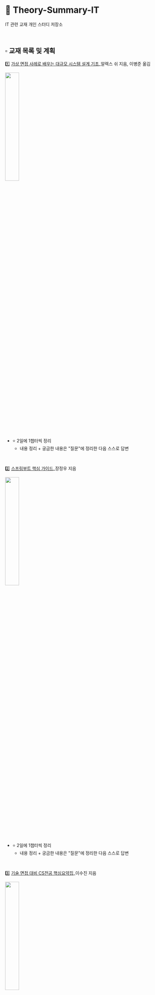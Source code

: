 # 🦕 Theory-Summary-IT
IT 관련 교재 개인 스터디 저장소


<br>

## ▫️ 교재 목록 및 계획
1️⃣ [가상 면접 사례로 배우는 대규모 시스템 설계 기초](https://www.yes24.com/Product/Goods/102819435)_알렉스 쉬 지음, 이병준 옮김

<img src="https://github.com/hayannn/Theory-Summary-IT/assets/102213509/0d6134fd-e825-4823-8b84-5b00f88d4df5" width="30%" height="30%">

- ⭐ 2일에 1챕터씩 정리
  - 내용 정리 + 궁금한 내용은 "질문"에 정리한 다음 스스로 답변

<br>

2️⃣ [스프링부트 핵심 가이드](https://www.yes24.com/Product/Goods/110142898)_장정우 지음

<img src="https://github.com/hayannn/Theory-Summary-IT/assets/102213509/a10394ec-2f88-455c-ad67-eead69c4d13a" width="30%" height="30%">

- ⭐ 2일에 1챕터씩 정리
  - 내용 정리 + 궁금한 내용은 "질문"에 정리한 다음 스스로 답변

<br>

3️⃣ [기술 면접 대비 CS전공 핵심요약집](https://www.yes24.com/Product/Goods/121769526)_이수진 지음

<img src="https://github.com/hayannn/Theory-Summary-IT/assets/102213509/522b1b02-b740-4bd6-b83a-22c0622d0232" width="30%" height="30%">

- ⭐ 1일에 작은 챕터 하나씩 정리
  - 내용 정리 + 궁금한 내용은 "질문"에 정리한 다음 스스로 답변
  - ex) Day1 - 1.1, Day2 - 1.2 …

<br>

## ▫️ 상세 계획
### Day1-2
- 2024/05/30 - 2024/05/31
  - 가상 면접 사례로 배우는 대규모 시스템 설계 기초 : CH1 사용자 수에 따른 규모 확장성
  - 스프링부트 핵심 가이드 : CH1 스프링부트란?
  - 기술 면접 대비 CS전공 핵심요약집 : CH1.1 운영체제, CH1.2 프로세스
  - ㅇㅇ

<br>

### Day3-4
- 2024/06/04 - 2024/06/05
  - 가상 면접 사례로 배우는 대규모 시스템 설계 기초 : CH2 개략적인 규모 측정
  - 스프링부트 핵심 가이드 : CH2 개발에 앞서 알면 좋은 기초 지식
  - 기술 면접 대비 CS전공 핵심요약집 : CH1.3 스케줄링, CH1.4 메모리 관리 전략
  - ㅇㅇ

<br>

### Day5-6
- 2024/06/06 - 2024/06/07
  - 가상 면접 사례로 배우는 대규모 시스템 설계 기초 : CH3 시스템 설계 면접 공략법
  - 스프링부트 핵심 가이드 : CH3 개발 환경 구성
  - 기술 면접 대비 CS전공 핵심요약집 : CH1.5 가상 메모리, CH 1.6 캐시 메모리
  - ㅇㅇ

<br>

### Day7-8
- 2024/06/08 - 2024/06/09
  - 가상 면접 사례로 배우는 대규모 시스템 설계 기초 : CH4 처리율 제한 장치의 설계
  - 스프링부트 핵심 가이드 : CH4 스프링 부트 애플리케이션 개발하기
  - 기술 면접 대비 CS전공 핵심요약집 : CH1.7 면접 전 요약 정리 + CH1.8 예상 면접 질문, CH 2.1 네트워크 계층
  - ㅇㅇ

<br>

### Day9-10
- 2024/06/10 - 2024/06/11
  - 가상 면접 사례로 배우는 대규모 시스템 설계 기초 : CH5. 안정 해시 설계
  - 스프링부트 핵심 가이드 : CH5. API를 작성하는 다양한 방법
  - 기술 면접 대비 CS전공 핵심요약집 : CH2.2 TCP와 UDP, CH2.3 HTTP
  - ㅇㅇ

<br>

### Day11-12
- 2024/06/12 - 2024/06/13
  - 가상 면접 사례로 배우는 대규모 시스템 설계 기초 : CH6. 키-값 저장소 설계
  - 스프링부트 핵심 가이드 : CH6. 데이터베이스 연동
  - 기술 면접 대비 CS전공 핵심요약집 : CH2.4 REST, CH2.5 면접 전 요약 정리 + CH 2.6 예상 면접 질문
  - ㅇㅇ

<br>

### Day 13-14
- 2024/06/14 - 2024/06/15
  - 가상 면접 사례로 배우는 대규모 시스템 설계 기초 : CH7. 분산 시스템을 위한 유일 ID 생성기 설계
  - 스프링부트 핵심 가이드 : CH7. 테스트 코드 작성하기
  - 기술 면접 대비 CS전공 핵심요약집 : CH3.1 데이터베이스의 종류, CH3.2 관계형 데이터베이스
  - ㅇㅇ

<br>

### Day 15-16
- 2024/06/16 - 2024/06/17
  - 가상 면접 사례로 배우는 대규모 시스템 설계 기초 : CH8. URL 단축키 설계
  - 스프링부트 핵심 가이드 : CH8. Spring Data JPA 활용
  - 기술 면접 대비 CS전공 핵심요약집 : CH3.3 트랜잭션, CH3.4 조인
  - ㅇㅇ

<br>

### Day 17-18
- 2024/06/18 - 2024/06/19
  - 가상 면접 사례로 배우는 대규모 시스템 설계 기초 : CH9. 웹 크롤러 설계
  - 스프링부트 핵심 가이드 : CH9. 연관관계 매핑
  - 기술 면접 대비 CS전공 핵심요약집 : CH3.5 면접 전 요약 정리 + CH3.6 예상 면접 질문, CH 4.1 복잡도
  - ㅇㅇ

<br>

### Day 19-20
- 2024/06/20 - 2024/06/21
  - 가상 면접 사례로 배우는 대규모 시스템 설계 기초 : CH10. 알림 시스템 설계
  - 스프링부트 핵심 가이드 : CH10. 유효성 검사와 예외 처리
  - 기술 면접 대비 CS전공 핵심요약집 : CH4.2 선형 자료구조, CH4.3 비선형 자료구조
  - ㅇㅇ

<br>

### Day 21-22
- 2024/06/22 - 2024/06/23
  - 가상 면접 사례로 배우는 대규모 시스템 설계 기초 : CH11. 뉴스 피드 시스템 설계
  - 스프링부트 핵심 가이드 : CH11. 액추에이터 활용하기
  - 기술 면접 대비 CS전공 핵심요약집 : CH4.4 면접 전 요약 정리 + CH 4.5 예상 면접 질문, CH5.1 정렬 알고리즘
  - ㅇㅇ

<br>

### Day 23-24
- 2024/06/24 - 2024/06/25
  - 가상 면접 사례로 배우는 대규모 시스템 설계 기초 : CH12. 채팅 시스템 설계
  - 스프링부트 핵심 가이드 : CH12. 서버 간 통신
  - 기술 면접 대비 CS전공 핵심요약집 : CH5.2 최소 신장 트리, CH5.3 최단 거리 알고리즘
  - ㅇㅇ

<br>

### Day 25-26
- 2024/06/26 - 2024/06/27
  - 가상 면접 사례로 배우는 대규모 시스템 설계 기초 : CH13. 검색어 자동완성 시스템
  - 스프링부트 핵심 가이드 : CH13. 서비스의 인증과 권한 부여
  - 기술 면접 대비 CS전공 핵심요약집 : CH5.4 면접 전 요약 정리 + CH5.5 예상 면접 질문, CH 6.1 개발 분야별 예상 질문
  - ㅇㅇ

<br>

### Day 27-28
- 2024/06/28 - 2024/06/29
  - 가상 면접 사례로 배우는 대규모 시스템 설계 기초 : CH14. 유튜브 설계
  - 기술 면접 대비 CS전공 핵심요약집 : CH6.2 자기소개서 작성, CH 6.3 포트폴리오 작성
  - ㅇㅇ

<br>

### Day 29-30
- 2024/06/30 - 2024/07/01
  - 가상 면접 사례로 배우는 대규모 시스템 설계 기초 : CH15. 구글 드라이브 설계
  - 기술 면접 대비 CS전공 핵심요약집 : CH6.4 코딩 테스트 준비, CH6.5 면접 준비
  - ㅇㅇ

<br>

### Day 31-32
- 2024/07/02 - 2024/07/03
  - 가상 면접 사례로 배우는 대규모 시스템 설계 기초 : CH16. 배움은 계속된다
  - 
  - ㅇㅇ

<br>
















<div align="center">
ⓒ 2024. Hayan All rights reserved.
</div>
